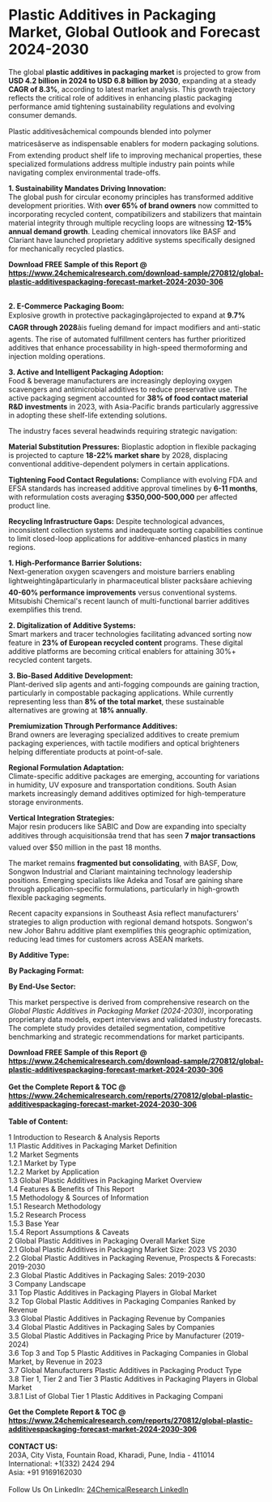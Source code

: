 <h1>Plastic Additives in Packaging Market, Global Outlook and Forecast 2024-2030</h1><p>The global <strong>plastic additives in packaging market</strong> is projected to grow from <strong>USD 4.2 billion in 2024 to USD 6.8 billion by 2030</strong>, expanding at a steady <strong>CAGR of 8.3%</strong>, according to latest market analysis. This growth trajectory reflects the critical role of additives in enhancing plastic packaging performance amid tightening sustainability regulations and evolving consumer demands.</p><p>Plastic additivesâchemical compounds blended into polymer matricesâserve as indispensable enablers for modern packaging solutions. From extending product shelf life to improving mechanical properties, these specialized formulations address multiple industry pain points while navigating complex environmental trade-offs.</p><p><strong>1. Sustainability Mandates Driving Innovation:</strong><br>
The global push for circular economy principles has transformed additive development priorities. With <strong>over 65% of brand owners</strong> now committed to incorporating recycled content, compatibilizers and stabilizers that maintain material integrity through multiple recycling loops are witnessing <strong>12-15% annual demand growth</strong>. Leading chemical innovators like BASF and Clariant have launched proprietary additive systems specifically designed for mechanically recycled plastics.</p><div><b>Download FREE Sample of this Report @ 
            <a href="https://www.24chemicalresearch.com/download-sample/270812/global-plastic-additivespackaging-forecast-market-2024-2030-306">
            https://www.24chemicalresearch.com/download-sample/270812/global-plastic-additivespackaging-forecast-market-2024-2030-306</a></b></div><br><p><strong>2. E-Commerce Packaging Boom:</strong><br>
Explosive growth in protective packagingâprojected to expand at <strong>9.7% CAGR through 2028</strong>âis fueling demand for impact modifiers and anti-static agents. The rise of automated fulfillment centers has further prioritized additives that enhance processability in high-speed thermoforming and injection molding operations.</p><p><strong>3. Active and Intelligent Packaging Adoption:</strong><br>
Food &amp; beverage manufacturers are increasingly deploying oxygen scavengers and antimicrobial additives to reduce preservative use. The active packaging segment accounted for <strong>38% of food contact material R&amp;D investments</strong> in 2023, with Asia-Pacific brands particularly aggressive in adopting these shelf-life extending solutions.</p><p>The industry faces several headwinds requiring strategic navigation:</p><p><strong>Material Substitution Pressures:</strong> Bioplastic adoption in flexible packaging is projected to capture <strong>18-22% market share</strong> by 2028, displacing conventional additive-dependent polymers in certain applications.</p><p><strong>Tightening Food Contact Regulations:</strong> Compliance with evolving FDA and EFSA standards has increased additive approval timelines by <strong>6-11 months</strong>, with reformulation costs averaging <strong>$350,000-500,000</strong> per affected product line.</p><p><strong>Recycling Infrastructure Gaps:</strong> Despite technological advances, inconsistent collection systems and inadequate sorting capabilities continue to limit closed-loop applications for additive-enhanced plastics in many regions.</p><p><strong>1. High-Performance Barrier Solutions:</strong><br>
Next-generation oxygen scavengers and moisture barriers enabling lightweightingâparticularly in pharmaceutical blister packsâare achieving <strong>40-60% performance improvements</strong> versus conventional systems. Mitsubishi Chemical's recent launch of multi-functional barrier additives exemplifies this trend.</p><p><strong>2. Digitalization of Additive Systems:</strong><br>
Smart markers and tracer technologies facilitating advanced sorting now feature in <strong>23% of European recycled content</strong> programs. These digital additive platforms are becoming critical enablers for attaining 30%+ recycled content targets.</p><p><strong>3. Bio-Based Additive Development:</strong><br>
Plant-derived slip agents and anti-fogging compounds are gaining traction, particularly in compostable packaging applications. While currently representing less than <strong>8% of the total market</strong>, these sustainable alternatives are growing at <strong>18% annually</strong>.</p><p><strong>Premiumization Through Performance Additives:</strong><br>
	Brand owners are leveraging specialized additives to create premium packaging experiences, with tactile modifiers and optical brighteners helping differentiate products at point-of-sale.</p><p><strong>Regional Formulation Adaptation:</strong><br>
	Climate-specific additive packages are emerging, accounting for variations in humidity, UV exposure and transportation conditions. South Asian markets increasingly demand additives optimized for high-temperature storage environments.</p><p><strong>Vertical Integration Strategies:</strong><br>
	Major resin producers like SABIC and Dow are expanding into specialty additives through acquisitionsâa trend that has seen <strong>7 major transactions</strong> valued over $50 million in the past 18 months.</p><p>The market remains <strong>fragmented but consolidating</strong>, with BASF, Dow, Songwon Industrial and Clariant maintaining technology leadership positions. Emerging specialists like Adeka and Tosaf are gaining share through application-specific formulations, particularly in high-growth flexible packaging segments.</p><p>Recent capacity expansions in Southeast Asia reflect manufacturers' strategies to align production with regional demand hotspots. Songwon's new Johor Bahru additive plant exemplifies this geographic optimization, reducing lead times for customers across ASEAN markets.</p><p><strong>By Additive Type:</strong></p><p><strong>By Packaging Format:</strong></p><p><strong>By End-Use Sector:</strong></p><p>This market perspective is derived from comprehensive research on the <em>Global Plastic Additives in Packaging Market (2024-2030)</em>, incorporating proprietary data models, expert interviews and validated industry forecasts. The complete study provides detailed segmentation, competitive benchmarking and strategic recommendations for market participants.</p><div><b>Download FREE Sample of this Report @ 
            <a href="https://www.24chemicalresearch.com/download-sample/270812/global-plastic-additivespackaging-forecast-market-2024-2030-306">
            https://www.24chemicalresearch.com/download-sample/270812/global-plastic-additivespackaging-forecast-market-2024-2030-306</a></b></div><br><div><b>Get the Complete Report & TOC @ 
            <a href="https://www.24chemicalresearch.com/reports/270812/global-plastic-additivespackaging-forecast-market-2024-2030-306">
            https://www.24chemicalresearch.com/reports/270812/global-plastic-additivespackaging-forecast-market-2024-2030-306</a></b></div><br>
            <b>Table of Content:</b><p>1 Introduction to Research & Analysis Reports<br />
    1.1 Plastic Additives in Packaging Market Definition<br />
    1.2 Market Segments<br />
        1.2.1 Market by Type<br />
        1.2.2 Market by Application<br />
    1.3 Global Plastic Additives in Packaging Market Overview<br />
    1.4 Features & Benefits of This Report<br />
    1.5 Methodology & Sources of Information<br />
        1.5.1 Research Methodology<br />
        1.5.2 Research Process<br />
        1.5.3 Base Year<br />
        1.5.4 Report Assumptions & Caveats<br />
2 Global Plastic Additives in Packaging Overall Market Size<br />
    2.1 Global Plastic Additives in Packaging Market Size: 2023 VS 2030<br />
    2.2 Global Plastic Additives in Packaging Revenue, Prospects & Forecasts: 2019-2030<br />
    2.3 Global Plastic Additives in Packaging Sales: 2019-2030<br />
3 Company Landscape<br />
    3.1 Top Plastic Additives in Packaging Players in Global Market<br />
    3.2 Top Global Plastic Additives in Packaging Companies Ranked by Revenue<br />
    3.3 Global Plastic Additives in Packaging Revenue by Companies<br />
    3.4 Global Plastic Additives in Packaging Sales by Companies<br />
    3.5 Global Plastic Additives in Packaging Price by Manufacturer (2019-2024)<br />
    3.6 Top 3 and Top 5 Plastic Additives in Packaging Companies in Global Market, by Revenue in 2023<br />
    3.7 Global Manufacturers Plastic Additives in Packaging Product Type<br />
    3.8 Tier 1, Tier 2 and Tier 3 Plastic Additives in Packaging Players in Global Market<br />
        3.8.1 List of Global Tier 1 Plastic Additives in Packaging Compani</p><div><b>Get the Complete Report & TOC @ 
            <a href="https://www.24chemicalresearch.com/reports/270812/global-plastic-additivespackaging-forecast-market-2024-2030-306">
            https://www.24chemicalresearch.com/reports/270812/global-plastic-additivespackaging-forecast-market-2024-2030-306</a></b></div><br><b>CONTACT US:</b><br>
            203A, City Vista, Fountain Road, Kharadi, Pune, India - 411014<br>
            International: +1(332) 2424 294<br>
            Asia: +91 9169162030 <br><br>
            Follow Us On LinkedIn: <a href="https://www.linkedin.com/company/24chemicalresearch/">24ChemicalResearch LinkedIn</a>